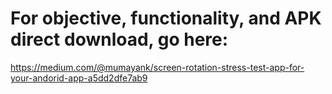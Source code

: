 # For objective, functionality, and APK direct download, go here: 

https://medium.com/@mumayank/screen-rotation-stress-test-app-for-your-andorid-app-a5dd2dfe7ab9
